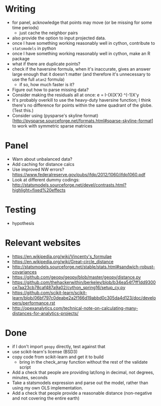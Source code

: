 # Writing
- for panel, acknowledge that points may move (or be missing for some time periods)
    - just cache the neighbor pairs
- also provide the option to input projected data.
- once I have something working reasonably well in cython, contribute to `statsmodels` in python
- once I have something working reasonably well in cython, make an R package
- what if there are duplicate points?
- check if the haversine formula, when it's inaccurate, gives an answer large enough that it doesn't matter (and therefore it's unnecessary to use the full `atan2` formula)
    - if so, how much faster is it?
- Figure out how to parse missing data?
- Consider making the residuals all at once: e = I-(X(X'X) ^(-1)X'y
- It's probably overkill to use the heavy-duty haversine function; I think there's no difference for points within the same quadrant of the globe. (Test this.)
- Consider using (pysparse's skyline format)[http://pysparse.sourceforge.net/formats.html#sparse-skyline-format] to work with symmetric sparse matrices

# Panel
- Warn about unbalanced data?
- Add caching for distance calcs
- Use improved NW errors? https://www.federalreserve.gov/pubs/ifdp/2012/1060/ifdp1060.pdf
- Look at different dummy codings: http://statsmodels.sourceforge.net/devel/contrasts.html?highlight=fixed%20effects
# Testing
- hypothesis

# Relevant websites
- https://en.wikipedia.org/wiki/Vincenty's_formulae
- https://en.wikipedia.org/wiki/Great-circle_distance
- http://statsmodels.sourceforge.net/stable/stats.html#sandwich-robust-covariances
- https://github.com/geopy/geopy/blob/master/geopy/distance.py
- https://github.com/thehackerwithin/berkeley/blob/b34ea54f7ff1dd9300ce7aa23cb78caf487a9a02/cython_spring16/setup_cy.py
- https://github.com/scikit-learn/scikit-learn/blob/06bf797c0deabe2a2f166d19abbd0c305da4d123/doc/developers/performance.rst
- http://opexanalytics.com/technical-note-on-calculating-many-distances-for-analytics-projects/


# Done
- if I don't import `geopy` directly, test against that
- use scikit-learn's license (BSD3)
- copy code from scikit-learn and get it to build
    - bring in the check_array function without the rest of the validate script
- Add a check that people are providing lat/long in decimal, not degrees, minutes, seconds
- Take a statsmodels expression and parse out the model, rather than using my own OLS implementation.
- Add a check that people provide a reasonable distance (non-negative and not covering the entire earth)

